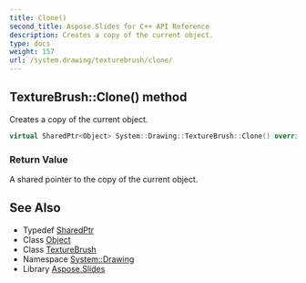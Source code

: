 ```yaml
---
title: Clone()
second_title: Aspose.Slides for C++ API Reference
description: Creates a copy of the current object.
type: docs
weight: 157
url: /system.drawing/texturebrush/clone/
---
```

## TextureBrush::Clone() method


Creates a copy of the current object.

```cpp
virtual SharedPtr<Object> System::Drawing::TextureBrush::Clone() override
```


### Return Value

A shared pointer to the copy of the current object.

## See Also

* Typedef [SharedPtr](../../../system/sharedptr/)
* Class [Object](../../../system/object/)
* Class [TextureBrush](../)
* Namespace [System::Drawing](../../)
* Library [Aspose.Slides](../../../)